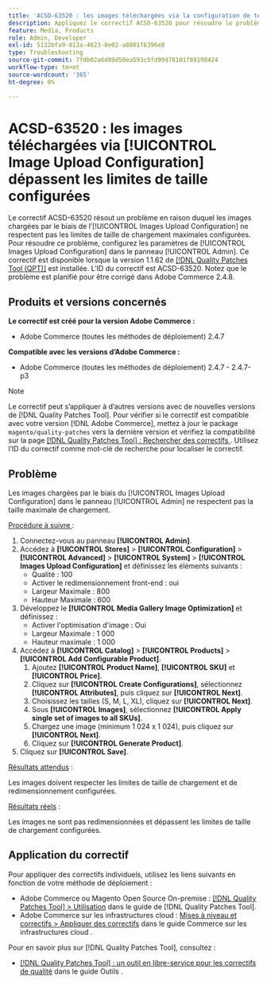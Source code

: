 ```yaml
---
title: 'ACSD-63520 : les images téléchargées via la configuration de téléchargement d’images dépassent les limites de taille configurées'
description: Appliquez le correctif ACSD-63520 pour résoudre le problème d’Adobe Commerce en raison duquel les images chargées par le biais de la configuration de chargement des images dans le panneau d’administration ne respectent pas les limites de taille de chargement maximales configurées.
feature: Media, Products
role: Admin, Developer
exl-id: 5132bfa9-813a-4623-8e02-a8801f6396e8
type: Troubleshooting
source-git-commit: 7fdb02a6d89d50ea593c5fd99d78101f89198424
workflow-type: tm+mt
source-wordcount: '365'
ht-degree: 0%

---
```


# ACSD-63520 : les images téléchargées via [!UICONTROL Image Upload Configuration] dépassent les limites de taille configurées

Le correctif ACSD-63520 résout un problème en raison duquel les images chargées par le biais de l’[!UICONTROL Images Upload Configuration] ne respectent pas les limites de taille de chargement maximales configurées. Pour résoudre ce problème, configurez les paramètres de [!UICONTROL Images Upload Configuration] dans le panneau [!UICONTROL Admin]. Ce correctif est disponible lorsque la version 1.1.62 de [[!DNL Quality Patches Tool (QPT)]](/help/tools/quality-patches-tool/quality-patches-tool-to-self-serve-quality-patches.md) est installée. L’ID du correctif est ACSD-63520. Notez que le problème est planifié pour être corrigé dans Adobe Commerce 2.4.8.

## Produits et versions concernés

**Le correctif est créé pour la version Adobe Commerce :**
* Adobe Commerce (toutes les méthodes de déploiement) 2.4.7

**Compatible avec les versions d’Adobe Commerce :**
* Adobe Commerce (toutes les méthodes de déploiement) 2.4.7 - 2.4.7-p3

>[!NOTE]
>
>Le correctif peut s’appliquer à d’autres versions avec de nouvelles versions de [!DNL Quality Patches Tool]. Pour vérifier si le correctif est compatible avec votre version [!DNL Adobe Commerce], mettez à jour le package `magento/quality-patches` vers la dernière version et vérifiez la compatibilité sur la page [[!DNL Quality Patches Tool] : Rechercher des correctifs &#x200B;](https://experienceleague.adobe.com/tools/commerce-quality-patches/index.html?lang=fr). Utilisez l’ID du correctif comme mot-clé de recherche pour localiser le correctif.

## Problème

Les images chargées par le biais du [!UICONTROL Images Upload Configuration] dans le panneau [!UICONTROL Admin] ne respectent pas la taille maximale de chargement.

<u>Procédure à suivre </u> :

1. Connectez-vous au panneau **[!UICONTROL Admin]**.
1. Accédez à **[!UICONTROL Stores]** > **[!UICONTROL Configuration]** > **[!UICONTROL Advanced]** > **[!UICONTROL System]** > **[!UICONTROL Images Upload Configuration]** et définissez les éléments suivants :
   * Qualité : 100
   * Activer le redimensionnement front-end : oui
   * Largeur Maximale : 800
   * Hauteur Maximale : 600
1. Développez le **[!UICONTROL Media Gallery Image Optimization]** et définissez :
   * Activer l&#39;optimisation d&#39;image : Oui
   * Largeur Maximale : 1 000
   * Hauteur maximale : 1 000
1. Accédez à **[!UICONTROL Catalog]** > **[!UICONTROL Products]** > **[!UICONTROL Add Configurable Product]**.
   1. Ajoutez **[!UICONTROL Product Name]**, **[!UICONTROL SKU]** et **[!UICONTROL Price]**.
   1. Cliquez sur **[!UICONTROL Create Configurations]**, sélectionnez **[!UICONTROL Attributes]**, puis cliquez sur **[!UICONTROL Next]**.
   1. Choisissez les tailles (S, M, L, XL), cliquez sur **[!UICONTROL Next]**.
   1. Sous **[!UICONTROL Images]**, sélectionnez **[!UICONTROL Apply single set of images to all SKUs]**.
   1. Chargez une image (minimum 1 024 x 1 024), puis cliquez sur **[!UICONTROL Next]**.
   1. Cliquez sur **[!UICONTROL Generate Product]**.
1. Cliquez sur **[!UICONTROL Save]**.

<u>Résultats attendus</u> :

Les images doivent respecter les limites de taille de chargement et de redimensionnement configurées.

<u>Résultats réels</u> :

Les images ne sont pas redimensionnées et dépassent les limites de taille de chargement configurées.

## Application du correctif

Pour appliquer des correctifs individuels, utilisez les liens suivants en fonction de votre méthode de déploiement :

* Adobe Commerce ou Magento Open Source On-premise : [[!DNL Quality Patches Tool] > Utilisation](/help/tools/quality-patches-tool/usage.md) dans le guide de [!DNL Quality Patches Tool].
* Adobe Commerce sur les infrastructures cloud : [Mises à niveau et correctifs > Appliquer des correctifs](https://experienceleague.adobe.com/docs/commerce-cloud-service/user-guide/develop/upgrade/apply-patches.html?lang=fr) dans le guide Commerce sur les infrastructures cloud .

Pour en savoir plus sur [!DNL Quality Patches Tool], consultez :

* [[!DNL Quality Patches Tool] : un outil en libre-service pour les correctifs de qualité](/help/tools/quality-patches-tool/quality-patches-tool-to-self-serve-quality-patches.md) dans le guide Outils .
